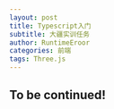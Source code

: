 ```yaml
---
layout: post
title: Typescript入门
subtitle: 大疆实训任务
author: RuntimeEroor
categories: 前端
tags: Three.js
---
```

## To be continued!
